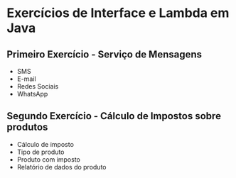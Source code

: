 # Exercícios de Interface e Lambda em Java
## Primeiro Exercício - Serviço de Mensagens
- SMS
- E-mail
- Redes Sociais
- WhatsApp
## Segundo Exercício - Cálculo de Impostos sobre produtos
- Cálculo de imposto
- Tipo de produto
- Produto com imposto
- Relatório de dados do produto
